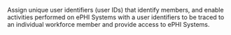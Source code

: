 Assign unique user identifiers (user IDs) that identify members, and enable activities performed on ePHI Systems with a user identifiers to be traced to an individual workforce member and provide access to ePHI Systems.
